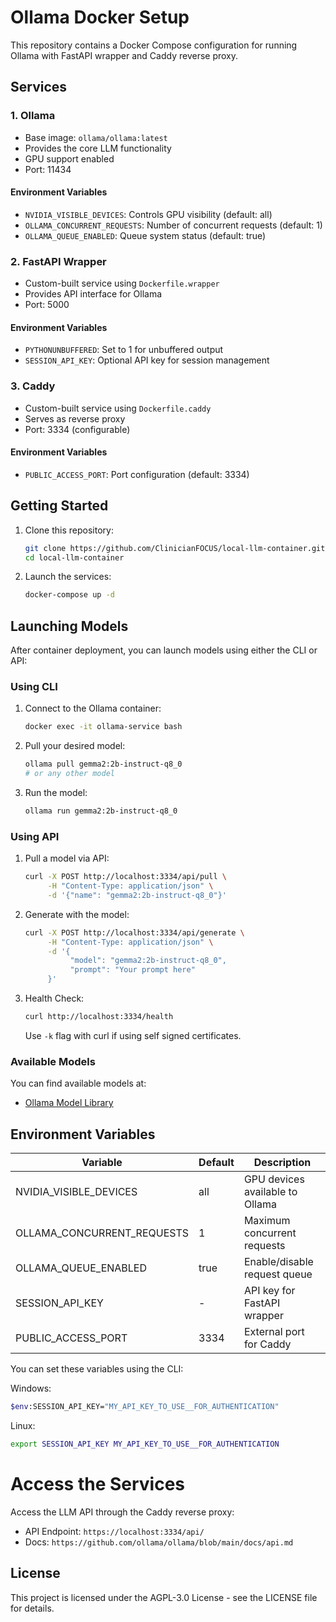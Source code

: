 # Ollama Docker Setup

This repository contains a Docker Compose configuration for running Ollama with FastAPI wrapper and Caddy reverse proxy.

## Services

### 1. Ollama

- Base image: `ollama/ollama:latest`
- Provides the core LLM functionality
- GPU support enabled
- Port: 11434

#### Environment Variables

- `NVIDIA_VISIBLE_DEVICES`: Controls GPU visibility (default: all)
- `OLLAMA_CONCURRENT_REQUESTS`: Number of concurrent requests (default: 1)
- `OLLAMA_QUEUE_ENABLED`: Queue system status (default: true)

### 2. FastAPI Wrapper

- Custom-built service using `Dockerfile.wrapper`
- Provides API interface for Ollama
- Port: 5000

#### Environment Variables

- `PYTHONUNBUFFERED`: Set to 1 for unbuffered output
- `SESSION_API_KEY`: Optional API key for session management

### 3. Caddy

- Custom-built service using `Dockerfile.caddy`
- Serves as reverse proxy
- Port: 3334 (configurable)

#### Environment Variables

- `PUBLIC_ACCESS_PORT`: Port configuration (default: 3334)

## Getting Started

1. Clone this repository:

     ```bash
     git clone https://github.com/ClinicianFOCUS/local-llm-container.git
     cd local-llm-container
     ```

2. Launch the services:

     ```bash
     docker-compose up -d
     ```

## Launching Models

After container deployment, you can launch models using either the CLI or API:

### Using CLI

1. Connect to the Ollama container:

     ```bash
     docker exec -it ollama-service bash
     ```

2. Pull your desired model:

     ```bash
     ollama pull gemma2:2b-instruct-q8_0
     # or any other model
     ```

3. Run the model:

     ```bash
     ollama run gemma2:2b-instruct-q8_0
     ```

### Using API

1. Pull a model via API:

     ```bash
     curl -X POST http://localhost:3334/api/pull \
          -H "Content-Type: application/json" \
          -d '{"name": "gemma2:2b-instruct-q8_0"}'
     ```

2. Generate with the model:

     ```bash
     curl -X POST http://localhost:3334/api/generate \
          -H "Content-Type: application/json" \
          -d '{
               "model": "gemma2:2b-instruct-q8_0",
               "prompt": "Your prompt here"
          }'
     ```

3. Health Check:

     ```bash
     curl http://localhost:3334/health
     ```

     Use `-k` flag with curl if using self signed certificates.

### Available Models

You can find available models at:

- [Ollama Model Library](https://ollama.ai/library)

## Environment Variables

| Variable                   | Default | Description                     |
| -------------------------- | ------- | ------------------------------- |
| NVIDIA_VISIBLE_DEVICES     | all     | GPU devices available to Ollama |
| OLLAMA_CONCURRENT_REQUESTS | 1       | Maximum concurrent requests     |
| OLLAMA_QUEUE_ENABLED       | true    | Enable/disable request queue    |
| SESSION_API_KEY            | -       | API key for FastAPI wrapper     |
| PUBLIC_ACCESS_PORT         | 3334    | External port for Caddy         |

You can set these variables using the CLI:

Windows:

```bash
$env:SESSION_API_KEY="MY_API_KEY_TO_USE__FOR_AUTHENTICATION"
```

Linux:

```bash
export SESSION_API_KEY MY_API_KEY_TO_USE__FOR_AUTHENTICATION
```

# Access the Services

Access the LLM API through the Caddy reverse proxy:

- API Endpoint: `https://localhost:3334/api/`
- Docs: `https://github.com/ollama/ollama/blob/main/docs/api.md`

## License

This project is licensed under the AGPL-3.0 License - see the LICENSE file for details.
